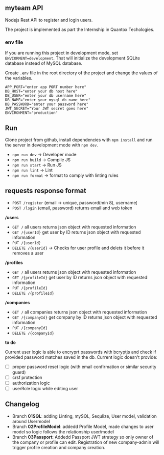 ## myteam API

Nodejs Rest API to register and login users.

The project is implemented as part the Internship in Quantox Techologies.

### env file

If you are running this project in development mode, set `ENVIORMENT=development`.
That will initialize the development SQLite database instead of MySQL database.

Create `.env` file in the root directory of the project and change the values of the variables.

```
APP_PORT="enter app PORT number here"
DB_HOST="enter your db host here"
DB_USER="enter your db username here"
DB_NAME="enter your mysql db name here"
DB_PASSWORD="enter your password here"
JWT_SECRET="Your JWT secret goes here"
ENVIRONMENT="production"
```

## Run

Clone project from github, install dependencies with `npm install` and run the server in development mode with `npm dev`.

-   `npm run dev` -> Developer mode
-   `npm run build` -> Compile JS
-   `npm run start` -> Run JS
-   `npm run lint` -> Lint
-   `npm run format` -> format to comply with linting rules

## requests response format

-   `POST /register` (email -> unique, password(min 8), username)
-   `POST /login` (email, password) returns email and web token

**/users**

-   `GET /` all users returns json object with requested information
-   `GET /{userId}` get user by ID returns json object with requested information
-   `PUT /{userId}`
-   `DELETE /{userId}` -> Checks for user profile and delets it before it removes a user

**/profiles**

-   `GET /` all users returns json object with requested information
-   `GET /{profileId}` get user by ID returns json object with requested information
-   `PUT /{profileId}`
-   `DELETE /{profileId}`

**/companies**

-   `GET /` all companies returns json object with requested information
-   `GET /{companyId}` get company by ID returns json object with requested information
-   `PUT /{companyId}`
-   `DELETE /{companyId}`

**to do**

Current user logic is able to encryprt passwords with bcryptjs and check if provided password matches saved in the db. Current logic doesn't provide:

-   [ ] proper password reset logic (with email confirmation or similar security guard)
-   [ ] crsf protection
-   [ ] authorization logic
-   [ ] userRole logic while editing user

## Changelog

-   Branch **01SQL**: adding Linting, mySQL, Sequlize, User model, validation around Usermodel
-   Branch **02ProfileModel**: addedd Profile Model, made changes to user model so logic follows the relationship user/model
-   Branch **03Passport**: Addedd Passport JWT strategy so only owner of the company or profile can edit. Registration of new company-admin will trigger profile creation and company creation.
